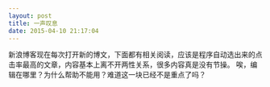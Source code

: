 ```yaml
---
layout: post
title: 一声叹息
date: 2015-04-10 21:17:04
---
```




新浪博客现在每次打开新的博文，下面都有相关阅读，应该是程序自动选出来的点击率最高的文章，内容基本上离不开两性关系，很多内容真是没有节操。
唉，编辑在哪里？为什么帮助不能用？难道这一块已经不是重点了吗？


